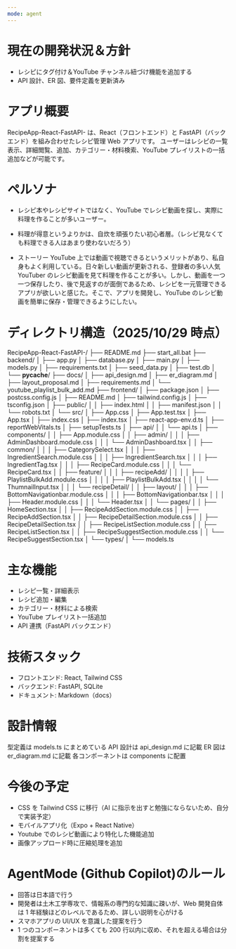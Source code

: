 ```yaml
---
mode: agent
---
```


# 現在の開発状況＆方針

- レシピにタグ付け＆YouTube チャンネル紐づけ機能を追加する
- API 設計、ER 図、要件定義を更新済み

# アプリ概要

RecipeApp-React-FastAPI- は、React（フロントエンド）と FastAPI（バックエンド）を組み合わせたレシピ管理 Web アプリです。
ユーザーはレシピの一覧表示、詳細閲覧、追加、カテゴリー・材料検索、YouTube プレイリストの一括追加などが可能です。

# ペルソナ

- レシピ本やレシピサイトではなく、YouTube でレシピ動画を探し、実際に料理を作ることが多いユーザー。
- 料理が得意というよりかは、自炊を頑張りたい初心者層。（レシピ見なくても料理できる人はあまり使わないだろう）

- ストーリー
  YouTube 上では動画で視聴できるというメリットがあり、私自身もよく利用している。日々新しい動画が更新される、登録者の多い人気 YouTuber のレシピ動画を見て料理を作ることが多い。しかし、動画を一つ一つ保存したり、後で見返すのが面倒であるため、レシピを一元管理できるアプリが欲しいと感じた。そこで、アプリを開発し、YouTube のレシピ動画を簡単に保存・管理できるようにしたい。

# ディレクトリ構造（2025/10/29 時点）

RecipeApp-React-FastAPI-/
├── README.md
├── start_all.bat
├── backend/
│ ├── app.py
│ ├── database.py
│ ├── main.py
│ ├── models.py
│ ├── requirements.txt
│ ├── seed_data.py
│ ├── test.db
│ └── **pycache**/
├── docs/
│ ├── api_design.md
│ ├── er_diagram.md
│ ├── layout_proposal.md
│ ├── requirements.md
│ └── youtube_playlist_bulk_add.md
├── frontend/
│ ├── package.json
│ ├── postcss.config.js
│ ├── README.md
│ ├── tailwind.config.js
│ ├── tsconfig.json
│ ├── public/
│ │ ├── index.html
│ │ ├── manifest.json
│ │ └── robots.txt
│ └── src/
│ ├── App.css
│ ├── App.test.tsx
│ ├── App.tsx
│ ├── index.css
│ ├── index.tsx
│ ├── react-app-env.d.ts
│ ├── reportWebVitals.ts
│ ├── setupTests.ts
│ ├── api/
│ │ └── api.ts
│ ├── components/
│ │ ├── App.module.css
│ │ ├── admin/
│ │ │ ├── AdminDashboard.module.css
│ │ │ └── AdminDashboard.tsx
│ │ ├── common/
│ │ │ ├── CategorySelect.tsx
│ │ │ ├── IngredientSearch.module.css
│ │ │ ├── IngredientSearch.tsx
│ │ │ ├── IngredientTag.tsx
│ │ │ ├── RecipeCard.module.css
│ │ │ └── RecipeCard.tsx
│ │ ├── feature/
│ │ │ ├── recipeAdd/
│ │ │ │ ├── PlaylistBulkAdd.module.css
│ │ │ │ ├── PlaylistBulkAdd.tsx
│ │ │ │ └── ThumnailInput.tsx
│ │ │ └── recipeDetail/
│ │ ├── layout/
│ │ │ ├── BottomNavigationbar.module.css
│ │ │ ├── BottomNavigationbar.tsx
│ │ │ ├── Header.module.css
│ │ │ └── Header.tsx
│ │ └── pages/
│ │ ├── HomeSection.tsx
│ │ ├── RecipeAddSection.module.css
│ │ ├── RecipeAddSection.tsx
│ │ ├── RecipeDetailSection.module.css
│ │ ├── RecipeDetailSection.tsx
│ │ ├── RecipeListSection.module.css
│ │ ├── RecipeListSection.tsx
│ │ ├── RecipeSuggestSection.module.css
│ │ └── RecipeSuggestSection.tsx
│ └── types/
│ └── models.ts

# 主な機能

- レシピ一覧・詳細表示
- レシピ追加・編集
- カテゴリー・材料による検索
- YouTube プレイリスト一括追加
- API 連携（FastAPI バックエンド）

# 技術スタック

- フロントエンド: React, Tailwind CSS
- バックエンド: FastAPI, SQLite
- ドキュメント: Markdown（docs）

# 設計情報

型定義は models.ts にまとめている
API 設計は api_design.md に記載
ER 図は er_diagram.md に記載
各コンポーネントは components に配置

# 今後の予定

- CSS を Tailwind CSS に移行（AI に指示を出すと勉強にならないため、自分で実装予定）
- モバイルアプリ化（Expo + React Native）
- Youtube でのレシピ動画により特化した機能追加
- 画像アップロード時に圧縮処理を追加

# AgentMode (Github Copilot)のルール

- 回答は日本語で行う
- 開発者は土木工学専攻で、情報系の専門的な知識に疎いが、Web 開発自体は 1 年経験ほどのレベルであるため、詳しい説明を心がける
- スマホアプリの UI/UX を意識した提案を行う
- 1 つのコンポーネントは多くても 200 行以内に収め、それを超える場合は分割を提案する
